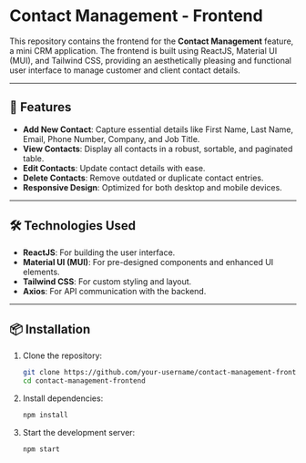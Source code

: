 # Contact Management - Frontend

This repository contains the frontend for the **Contact Management** feature, a mini CRM application. The frontend is built using ReactJS, Material UI (MUI), and Tailwind CSS, providing an aesthetically pleasing and functional user interface to manage customer and client contact details.

---

## 🚀 Features

- **Add New Contact**: Capture essential details like First Name, Last Name, Email, Phone Number, Company, and Job Title.
- **View Contacts**: Display all contacts in a robust, sortable, and paginated table.
- **Edit Contacts**: Update contact details with ease.
- **Delete Contacts**: Remove outdated or duplicate contact entries.
- **Responsive Design**: Optimized for both desktop and mobile devices.

---

## 🛠️ Technologies Used

- **ReactJS**: For building the user interface.
- **Material UI (MUI)**: For pre-designed components and enhanced UI elements.
- **Tailwind CSS**: For custom styling and layout.
- **Axios**: For API communication with the backend.

---

## 📦 Installation

1. Clone the repository:
    ```bash
    git clone https://github.com/your-username/contact-management-frontend.git
    cd contact-management-frontend
    ```

2. Install dependencies:
    ```bash
    npm install
    ```

3. Start the development server:
    ```bash
    npm start
    ```